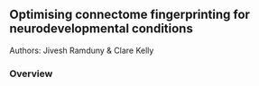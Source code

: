 ## Optimising connectome fingerprinting for neurodevelopmental conditions

Authors: Jivesh Ramduny & Clare Kelly

### Overview
